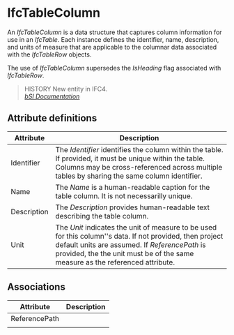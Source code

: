 IfcTableColumn
==============
An _IfcTableColumn_ is a data structure that captures column information for
use in an _IfcTable_. Each instance defines the identifier, name, description,
and units of measure that are applicable to the columnar data associated with
the _IfcTableRow_ objects.  
  
The use of _IfcTableColumn_ supersedes the _IsHeading_ flag associated with
_IfcTableRow_.  
  
> HISTORY  New entity in IFC4.  
[ _bSI
Documentation_](https://standards.buildingsmart.org/IFC/DEV/IFC4_2/FINAL/HTML/schema/ifcutilityresource/lexical/ifctablecolumn.htm)


Attribute definitions
---------------------
| Attribute   | Description                                                                                                                                                                                                                                 |
|-------------|---------------------------------------------------------------------------------------------------------------------------------------------------------------------------------------------------------------------------------------------|
| Identifier  | The _Identifier_ identifies the column within the table. If provided, it must be unique within the table. Columns may be cross-referenced across multiple tables by sharing the same column identifier.                                     |
| Name        | The _Name_ is a human-readable caption for the table column. It is not necessarilly unique.                                                                                                                                                 |
| Description | The _Description_ provides human-readable text describing the table column.                                                                                                                                                                 |
| Unit        | The _Unit_ indicates the unit of measure to be used for this column''s data. If not provided, then project default units are assumed. If _ReferencePath_ is provided, the the unit must be of the same measure as the referenced attribute. |

Associations
------------
| Attribute     | Description   |
|---------------|---------------|
| ReferencePath |               |
|               |               |

